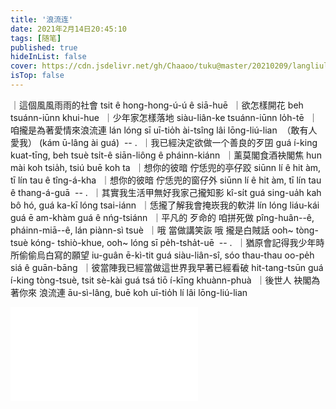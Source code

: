```yaml
---
title: '浪流连'
date: 2021年2月14日20:45:10
tags: [随笔]
published: true
hideInList: false
cover: https://cdn.jsdelivr.net/gh/Chaaoo/tuku@master/20210209/langliulian.64eu3mdkmvk0.jpg
isTop: false
---
```

｜這個風風雨雨的社會 tsit ê hong-hong-ú-ú ê siā-huē 
｜欲怎樣開花 beh tsuánn-iūnn khui-hue 
｜少年家怎樣落地 siàu-liân-ke tsuánn-iūnn lo̍h-tē 
｜咱攏是為著愛情來浪流連 lán lóng sī uī-tio̍h ài-tsîng lâi lōng-liú-lian 
（敢有人愛我） (kám ū-lâng ài guá) 
-- . 
｜我已經決定欲做一个善良的歹囝 guá í-king kuat-tīng, beh tsuè tsi̍t-ê siān-liông ê pháinn-kiánn 
｜薰莫閣食酒袂閣焦 hun mài koh tsia̍h, tsiú buē koh ta 
｜想你的彼暗 佇恁兜的亭仔跤 siūnn lí ê hit àm, tī lín tau ê tîng-á-kha 
｜想你的彼暗 佇恁兜的窗仔外 siūnn lí ê hit àm, tī lín tau ê thang-á-guā 
-- . 
｜其實我生活甲無好我家己攏知影 kî-si̍t guá sing-ua̍h kah bô hó, guá ka-kī lóng tsai-iánn 
｜恁攏了解我會掩崁我的軟汫 lín lóng liáu-kái guá ē am-khàm guá ê nńg-tsiánn 
｜平凡的 歹命的 咱拼死做 pîng-huân--ê, pháinn-miā--ê, lán piànn-sì tsuè 
｜哦 當做講笑詼 哦 攏是白賊話 ooh~ tòng-tsuè kóng- tshiò-khue, ooh~ lóng sī pe̍h-tsha̍t-uē 
-- . 
｜猶原會記得我少年時所偷偷烏白寫的願望 iu-guân ē-kì-tit guá siàu-liân-sî, sóo thau-thau oo-pe̍h siá ê guān-bāng 
｜彼當陣我已經當做這世界我早著已經看破 hit-tang-tsūn guá í-king tòng-tsuè, tsit sè-kài guá tsá tiō í-kīng khuànn-phuà 
｜後世人 袂閣為著你來 浪流連 āu-sì-lâng, buē koh uī-tio̍h lí lâi lōng-liú-lian 

<iframe src="//player.bilibili.com/player.html?aid=32538248&bvid=BV1aW411U7qT&cid=56934597&page=1" scrolling="no" border="0" frameborder="no" framespacing="0" allowfullscreen="true"> </iframe>
